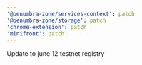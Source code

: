 ```yaml
---
'@penumbra-zone/services-context': patch
'@penumbra-zone/storage': patch
'chrome-extension': patch
'minifront': patch
---
```


Update to june 12 testnet registry
